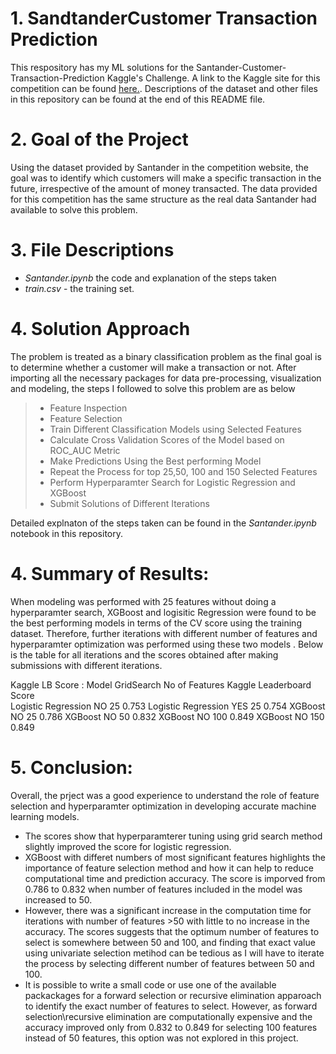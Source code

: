 # 1. SandtanderCustomer Transaction Prediction
This respository has my ML solutions for the Santander-Customer-Transaction-Prediction Kaggle's Challenge. A link to the Kaggle site  for this competition can be found [here.](https://www.kaggle.com/c/santander-customer-transaction-prediction). Descriptions of the dataset and other files in this repository can be found at the end of this README file.

# 2. Goal of the Project
Using the dataset provided by Santander in the competition website, the goal was to identify which customers will make a specific transaction in the future, irrespective of the amount of money transacted. The data provided for this competition has the same structure as the real data Santander had available to solve this problem.

# 3. File Descriptions
* *Santander.ipynb* the code and explanation of the steps taken
* *train.csv* - the training set.

# 4. Solution Approach
The problem is treated as a binary classification problem as the final goal is to determine whether a customer will make a transaction or not. After importing all the necessary packages for data pre-processing, visualization and modeling, the steps I followed to solve this problem are as below

>*  Feature Inspection
>*  Feature Selection
>*  Train Different Classification Models using Selected Features
>*  Calculate Cross Validation Scores of the Model based on ROC_AUC Metric
>*  Make Predictions Using the Best performing Model
>*  Repeat the Process for top 25,50, 100 and 150 Selected Features  
>*  Perform Hyperparamter Search for Logistic Regression and XGBoost
>*  Submit Solutions of Different Iterations

Detailed explnaton of the steps taken can be found in the *Santander.ipynb* notebook in this repository.

# 4. Summary of Results: 

When modeling was performed with 25 features without doing a hyperparamter search, XGBoost and logisitic Regression were found to be the best performing models in terms of the CV score using the training dataset. Therefore, further iterations with different number of features and hyperparamter optimization was performed using these two models . Below is the table for all iterations and the scores  obtained after making submissions with different iterations. 

 Kaggle LB Score : 
                  Model               GridSearch  No of Features  Kaggle Leaderboard Score  
                 Logistic Regression     NO          25                0.753
                 Logistic Regression     YES         25                0.754
                 XGBoost                 NO          25                0.786 
                 XGBoost                 NO          50                0.832 
                 XGBoost                 NO          100               0.849
                 XGBoost                 NO          150               0.849
  
# 5. Conclusion:

Overall, the prject was a good experience to understand the role of feature selection and hyperparamter optimization in developing accurate machine learning models. 

* The scores show that hyperparamterer tuning using grid search method slightly improved the score for logistic regression. 
* XGBoost with differet numbers of most significant features highlights the importance of feature selection method and how it can help to reduce computational time and prediction accuracy. The score is imporved from 0.786 to 0.832 when number of features included in the model was increased to 50. 
* However, there was a significant increase in the computation time  for iterations with number of features >50 with little to no increase in the accuracy. The scores suggests that the optimum number of features to select is somewhere between 50 and 100, and finding that exact value using univariate selection metihod can be tedious as I will have to iterate the process by selecting  different number of features between 50 and 100.
* It is possible to write a small code or use one of the available packackages for a forward selection or recursive elimination apparoach to identify the exact number of features to select. However, as forward selection\recursive elimination are computationally expensive and the accuracy improved only from 0.832 to 0.849  for selecting 100 features instead of 50 features, this option was not explored in this project. 
